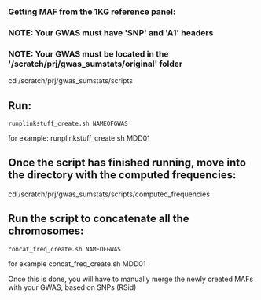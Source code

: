 ### Getting MAF from the 1KG reference panel:
### NOTE: Your GWAS must have 'SNP' and 'A1' headers
### NOTE: Your GWAS must be located in the '/scratch/prj/gwas_sumstats/original' folder

cd /scratch/prj/gwas_sumstats/scripts

## Run:

```
runplinkstuff_create.sh NAMEOFGWAS

```
for example: runplinkstuff_create.sh MDD01

## Once the script has finished running, move into the directory with the computed frequencies:

cd /scratch/prj/gwas_sumstats/scripts/computed_frequencies

## Run the script to concatenate all the chromosomes:

```
concat_freq_create.sh NAMEOFGWAS
```
for example concat_freq_create.sh MDD01

Once this is done, you will have to manually merge the newly created MAFs with your GWAS, based on SNPs (RSid)
